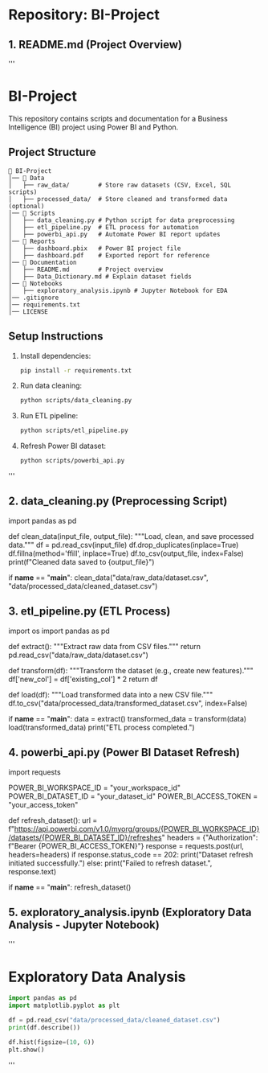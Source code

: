 # Repository: BI-Project

## 1. README.md (Project Overview)
'''
# BI-Project

This repository contains scripts and documentation for a Business Intelligence (BI) project using Power BI and Python.

## Project Structure
```
📂 BI-Project
│── 📂 Data
│   ├── raw_data/        # Store raw datasets (CSV, Excel, SQL scripts)
│   ├── processed_data/  # Store cleaned and transformed data (optional)
│── 📂 Scripts
│   ├── data_cleaning.py # Python script for data preprocessing
│   ├── etl_pipeline.py  # ETL process for automation
│   ├── powerbi_api.py   # Automate Power BI report updates
│── 📂 Reports
│   ├── dashboard.pbix   # Power BI project file
│   ├── dashboard.pdf    # Exported report for reference
│── 📂 Documentation
│   ├── README.md        # Project overview
│   ├── Data_Dictionary.md # Explain dataset fields
│── 📂 Notebooks
│   ├── exploratory_analysis.ipynb # Jupyter Notebook for EDA
│── .gitignore
│── requirements.txt
│── LICENSE
```

## Setup Instructions
1. Install dependencies:
   ```bash
   pip install -r requirements.txt
   ```
2. Run data cleaning:
   ```bash
   python scripts/data_cleaning.py
   ```
3. Run ETL pipeline:
   ```bash
   python scripts/etl_pipeline.py
   ```
4. Refresh Power BI dataset:
   ```bash
   python scripts/powerbi_api.py
   ```
'''

## 2. data_cleaning.py (Preprocessing Script)
import pandas as pd

def clean_data(input_file, output_file):
    """Load, clean, and save processed data."""
    df = pd.read_csv(input_file)
    df.drop_duplicates(inplace=True)
    df.fillna(method='ffill', inplace=True)
    df.to_csv(output_file, index=False)
    print(f"Cleaned data saved to {output_file}")

if __name__ == "__main__":
    clean_data("data/raw_data/dataset.csv", "data/processed_data/cleaned_dataset.csv")

## 3. etl_pipeline.py (ETL Process)
import os
import pandas as pd

def extract():
    """Extract raw data from CSV files."""
    return pd.read_csv("data/raw_data/dataset.csv")

def transform(df):
    """Transform the dataset (e.g., create new features)."""
    df['new_col'] = df['existing_col'] * 2
    return df

def load(df):
    """Load transformed data into a new CSV file."""
    df.to_csv("data/processed_data/transformed_dataset.csv", index=False)

if __name__ == "__main__":
    data = extract()
    transformed_data = transform(data)
    load(transformed_data)
    print("ETL process completed.")

## 4. powerbi_api.py (Power BI Dataset Refresh)
import requests

POWER_BI_WORKSPACE_ID = "your_workspace_id"
POWER_BI_DATASET_ID = "your_dataset_id"
POWER_BI_ACCESS_TOKEN = "your_access_token"

def refresh_dataset():
    url = f"https://api.powerbi.com/v1.0/myorg/groups/{POWER_BI_WORKSPACE_ID}/datasets/{POWER_BI_DATASET_ID}/refreshes"
    headers = {"Authorization": f"Bearer {POWER_BI_ACCESS_TOKEN}"}
    response = requests.post(url, headers=headers)
    if response.status_code == 202:
        print("Dataset refresh initiated successfully.")
    else:
        print("Failed to refresh dataset.", response.text)

if __name__ == "__main__":
    refresh_dataset()

## 5. exploratory_analysis.ipynb (Exploratory Data Analysis - Jupyter Notebook)
'''
# Exploratory Data Analysis

```python
import pandas as pd
import matplotlib.pyplot as plt

df = pd.read_csv("data/processed_data/cleaned_dataset.csv")
print(df.describe())

df.hist(figsize=(10, 6))
plt.show()
```
'''
